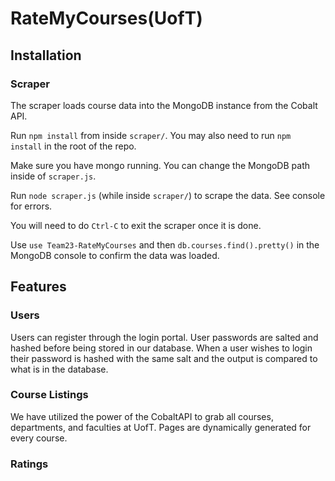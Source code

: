 # RateMyCourses(UofT)

## Installation

### Scraper

The scraper loads course data into the MongoDB instance from the Cobalt API.

Run `npm install` from inside `scraper/`. You may also need to run `npm install` in the root of the repo.

Make sure you have mongo running. You can change the MongoDB path inside of `scraper.js`.

Run `node scraper.js` (while inside `scraper/`) to scrape the data. See console for errors. 

You will need to do `Ctrl-C` to exit the scraper once it is done.

Use `use Team23-RateMyCourses` and then `db.courses.find().pretty()` in the MongoDB console to confirm the data was loaded.


## Features

### Users

Users can register through the login portal. User passwords are salted and hashed before being stored in our database. When a user wishes to login their password is hashed with the same salt and the output is compared to what is in the database.

### Course Listings

We have utilized the power of the CobaltAPI to grab all courses, departments, and faculties at UofT. Pages are dynamically generated for every course. 
### Ratings


